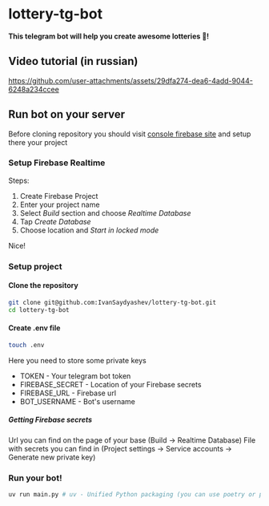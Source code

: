 # lottery-tg-bot

**This telegram bot will help you create awesome lotteries 🎉!**

## Video tutorial (in russian)

https://github.com/user-attachments/assets/29dfa274-dea6-4add-9044-6248a234ccee

## Run bot on your server

Before cloning repository you should visit [console firebase site](https://console.firebase.google.com/) and setup there your project

### Setup Firebase Realtime
Steps:
1. Create Firebase Project
2. Enter your project name
3. Select *Build* section and choose *Realtime Database*
4. Tap *Create Database*
5. Choose location and *Start in locked mode*

Nice!

### Setup project

#### Clone the repository
```bash
git clone git@github.com:IvanSaydyashev/lottery-tg-bot.git
cd lottery-tg-bot
```
#### Create .env file
```bash
touch .env
```
Here you need to store some private keys
- TOKEN - Your telegram bot token
- FIREBASE_SECRET - Location of your Firebase secrets
- FIREBASE_URL - Firebase url
- BOT_USERNAME - Bot's username

##### Getting Firebase secrets
Url you can find on the page of your base (Build -> Realtime Database)
File with secrets you can find in (Project settings -> Service accounts -> Generate new private key)

### Run your bot!
```bash
uv run main.py # uv - Unified Python packaging (you can use poetry or pip if you want but don't forget to download dependancies)
```
